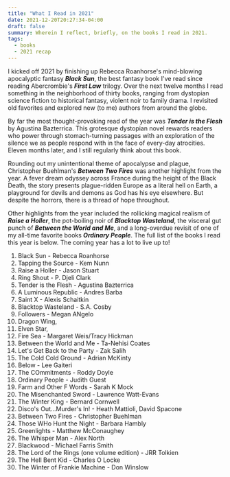 ```yaml
---
title: "What I Read in 2021"
date: 2021-12-20T20:27:34-04:00
draft: false
summary: Wherein I reflect, briefly, on the books I read in 2021.
tags: 
  - books
  - 2021 recap
---
```


I kicked off 2021 by finishing up Rebecca Roanhorse's mind-blowing apocalyptic fantasy ***Black Sun***, the best fantasy book I've read since reading Abercrombie's ***First Law*** trilogy. Over the next twelve months I read something in the neighborhood of thirty books, ranging from dystopian science fiction to historical fantasy, violent noir to family drama. I revisited old favorites and explored new (to me) authors from around the globe.

By far the most thought-provoking read of the year was ***Tender is the Flesh*** by Agustina Bazterrica. This grotesque dystopian novel rewards readers who power through stomach-turning passages with an exploration of the silence we as people respond with in the face of every-day atrocities. Eleven months later, and I still regularly think about this book.

Rounding out my unintentional theme of apocalypse and plague, Christopher Buehlman's ***Between Two Fires*** was another highlight from the year. A fever dream odyssey across France during the height of the Black Death, the story presents plague-ridden Europe as a literal hell on Earth, a playground for devils and demons as God has his eye elsewhere. But despite the horrors, there is a thread of hope throughout.

Other highlights from the year included the rollicking magical realism of ***Raise a Holler***, the pot-boiling noir of ***Blacktop Wasteland***, the visceral gut punch of ***Between the World and Me***, and a long-overdue revisit of one of my all-time favorite books ***Ordinary People***. The full list of the books I read this year is below. The coming year has a lot to live up to!

1. Black Sun - Rebecca Roanhorse
1. Tapping the Source - Kem Nunn
1. Raise a Holler - Jason Stuart
1. Ring Shout - P. Djeli Clark
1. Tender is the Flesh - Agustina Bazterrica
1. A Luminous Republic - Andres Barba
1. Saint X - Alexis Schaitkin
1. Blacktop Wasteland - S.A. Cosby
1. Followers - Megan ANgelo
1. Dragon Wing, 
1. Elven Star, 
1. Fire Sea - Margaret Weis/Tracy Hickman
1. Between the World and Me - Ta-Nehisi Coates
1. Let's Get Back to the Party - Zak Salih
1. The Cold Cold Ground - Adrian McKinty
1. Below - Lee Gaiteri
1. The COmmitments - Roddy Doyle
1. Ordinary People - Judith Guest
1. Farm and Other F Words - Sarah K Mock
1. The Misenchanted Sword - Lawrence Watt-Evans
1. The Winter King - Bernard Cornwell
1. Disco's Out...Murder's In! - Heath Mattioli, David Spacone
1. Between Two Fires - Christopher Buehlman
1. Those WHo Hunt the Night - Barbara Hambly
1. Greenlights - Matthew McConaughey
1. The Whisper Man - Alex North
1. Blackwood - Michael Farris Smith
1. The Lord of the Rings (one volume edition) - JRR Tolkien
1. The Hell Bent Kid - Charles O Locke
1. The Winter of Frankie Machine - Don Winslow